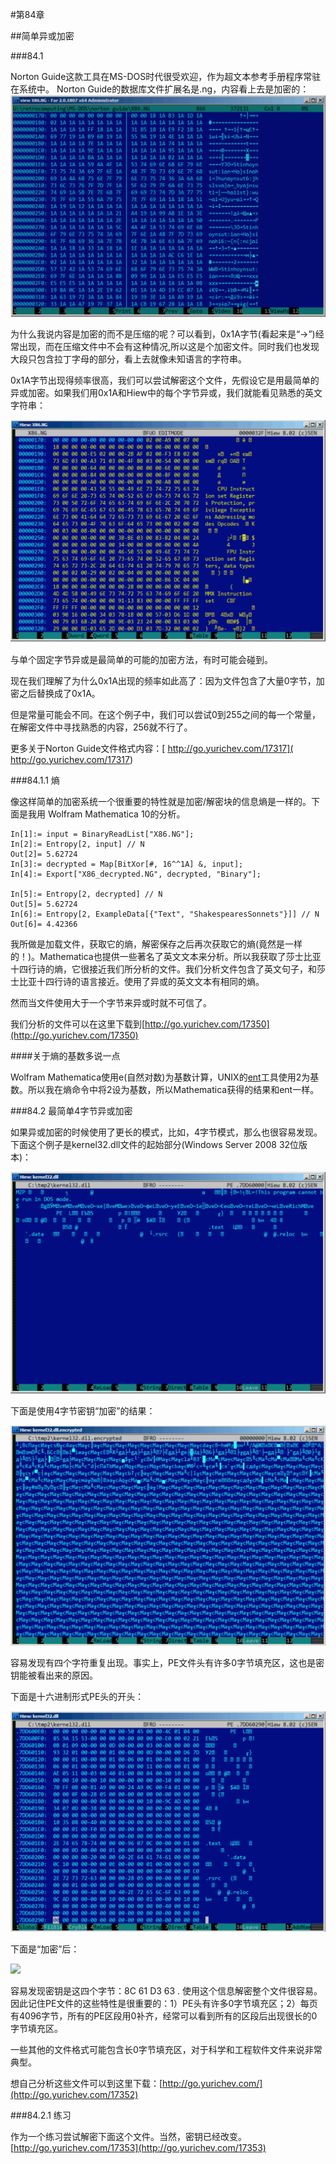 #第84章

##简单异或加密

###84.1 

Norton Guide这款工具在MS-DOS时代很受欢迎，作为超文本参考手册程序常驻在系统中。
Norton Guide的数据库文件扩展名是.ng，内容看上去是加密的：
![](img/84-1.png)

为什么我说内容是加密的而不是压缩的呢？可以看到，0x1A字节(看起来是“→”)经常出现，而在压缩文件中不会有这种情况,所以这是个加密文件。同时我们也发现大段只包含拉丁字母的部分，看上去就像未知语言的字符串。

0x1A字节出现得频率很高，我们可以尝试解密这个文件，先假设它是用最简单的异或加密。如果我们用0x1A和Hiew中的每个字节异或，我们就能看见熟悉的英文字符串：

![](img/84-2.png)

与单个固定字节异或是最简单的可能的加密方法，有时可能会碰到。

现在我们理解了为什么0x1A出现的频率如此高了：因为文件包含了大量0字节，加密之后替换成了0x1A。

但是常量可能会不同。在这个例子中，我们可以尝试0到255之间的每一个常量，在解密文件中寻找熟悉的内容，256就不行了。

更多关于Norton Guide文件格式内容：[ http://go.yurichev.com/17317]( http://go.yurichev.com/17317)

###84.1.1 熵

像这样简单的加密系统一个很重要的特性就是加密/解密块的信息熵是一样的。下面是我用 Wolfram Mathematica 10的分析。

```
In[1]:= input = BinaryReadList["X86.NG"];
In[2]:= Entropy[2, input] // N
Out[2]= 5.62724
In[3]:= decrypted = Map[BitXor[#, 16^^1A] &, input];
In[4]:= Export["X86_decrypted.NG", decrypted, "Binary"];

In[5]:= Entropy[2, decrypted] // N
Out[5]= 5.62724
In[6]:= Entropy[2, ExampleData[{"Text", "ShakespearesSonnets"}]] // N
Out[6]= 4.42366
```
我所做是加载文件，获取它的熵，解密保存之后再次获取它的熵(竟然是一样的！)。Mathematica也提供一些著名了英文文本来分析。所以我获取了莎士比亚十四行诗的熵，它很接近我们所分析的文件。我们分析文件包含了英文句子，和莎士比亚十四行诗的语言接近。使用了异或的英文文本有相同的熵。

然而当文件使用大于一个字节来异或时就不可信了。

我们分析的文件可以在这里下载到[http://go.yurichev.com/17350](http://go.yurichev.com/17350)

####关于熵的基数多说一点

Wolfram Mathematica使用e(自然对数)为基数计算，UNIX的[ent](http://www.fourmilab.ch/random/)工具使用2为基数。所以我在熵命令中将2设为基数，所以Mathematica获得的结果和ent一样。

###84.2 最简单4字节异或加密

如果异或加密的时候使用了更长的模式，比如，4字节模式，那么也很容易发现。下面这个例子是kernel32.dll文件的起始部分(Windows Server 2008 32位版本)：

![](img/84-3.png)

下面是使用4字节密钥“加密”的结果：

![](img/84-4.png)

容易发现有四个字符重复出现。事实上，PE文件头有许多0字节填充区，这也是密钥能被看出来的原因。

下面是十六进制形式PE头的开头：

![](img/84-5.png)

下面是“加密”后：

![](84-6.png)

容易发现密钥是这四个字节：8C 61 D3 63 . 使用这个信息解密整个文件很容易。因此记住PE文件的这些特性是很重要的：1）PE头有许多0字节填充区；2）每页有4096字节，所有的PE区段用0补齐，经常可以看到所有的区段后出现很长的0字节填充区。

一些其他的文件格式可能包含长0字节填充区，对于科学和工程软件文件来说非常典型。

想自己分析这些文件可以到这里下载：[http://go.yurichev.com/](http://go.yurichev.com/17352)

###84.2.1 练习

作为一个练习尝试解密下面这个文件。当然，密钥已经改变。[http://go.yurichev.com/17353](http://go.yurichev.com/17353)






